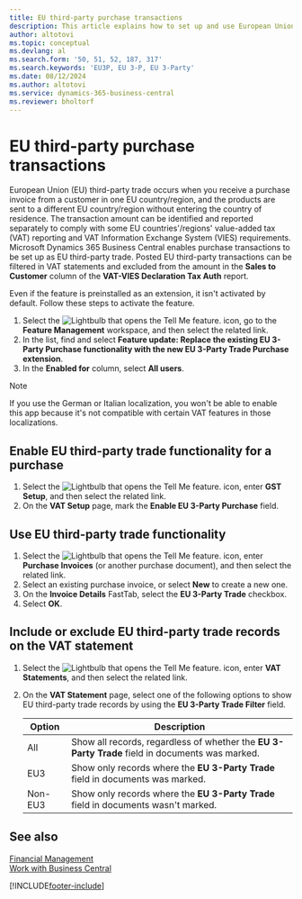 ```yaml
---
title: EU third-party purchase transactions
description: This article explains how to set up and use European Union (EU) third-party purchase transactions.
author: altotovi
ms.topic: conceptual
ms.devlang: al
ms.search.form: '50, 51, 52, 187, 317'
ms.search.keywords: 'EU3P, EU 3-P, EU 3-Party'
ms.date: 08/12/2024
ms.author: altotovi
ms.service: dynamics-365-business-central
ms.reviewer: bholtorf
---
```


# EU third-party purchase transactions

European Union (EU) third-party trade occurs when you receive a purchase invoice from a customer in one EU country/region, and the products are sent to a different EU country/region without entering the country of residence. The transaction amount can be identified and reported separately to comply with some EU countries'/regions' value-added tax (VAT) reporting and VAT Information Exchange System (VIES) requirements. Microsoft Dynamics 365 Business Central enables purchase transactions to be set up as EU third-party trade. Posted EU third-party transactions can be filtered in VAT statements and excluded from the amount in the **Sales to Customer** column of the **VAT-VIES Declaration Tax Auth** report.

Even if the feature is preinstalled as an extension, it isn't activated by default. Follow these steps to activate the feature.

1. Select the ![Lightbulb that opens the Tell Me feature.](media/ui-search/search_small.png "Tell me what you want to do") icon, go to the **Feature Management** workspace, and then select the related link.
2. In the list, find and select **Feature update: Replace the existing EU 3-Party Purchase functionality with the new EU 3-Party Trade Purchase extension**.
3. In the **Enabled for** column, select **All users**.

> [!NOTE]
> If you use the German or Italian localization, you won't be able to enable this app because it's not compatible with certain VAT features in those localizations.  

## Enable EU third-party trade functionality for a purchase

1. Select the ![Lightbulb that opens the Tell Me feature.](media/ui-search/search_small.png "Tell me what you want to do") icon, enter **GST Setup**, and then select the related link.
2. On the **VAT Setup** page, mark the **Enable EU 3-Party Purchase** field.

## Use EU third-party trade functionality

1. Select the ![Lightbulb that opens the Tell Me feature.](media/ui-search/search_small.png "Tell me what you want to do") icon, enter **Purchase Invoices** (or another purchase document), and then select the related link.
2. Select an existing purchase invoice, or select **New** to create a new one.
3. On the **Invoice Details** FastTab, select the **EU 3-Party Trade** checkbox.
4. Select **OK**.

## Include or exclude EU third-party trade records on the VAT statement

1. Select the ![Lightbulb that opens the Tell Me feature.](media/ui-search/search_small.png "Tell me what you want to do") icon, enter **VAT Statements**, and then select the related link.
2. On the **VAT Statement** page, select one of the following options to show EU third-party trade records by using the **EU 3-Party Trade Filter** field.

    | Option | Description |
    |--------|-------------|
    | All | Show all records, regardless of whether the **EU 3-Party Trade** field in documents was marked. |
    | EU3 | Show only records where the **EU 3-Party Trade** field in documents was marked. |
    | Non-EU3 | Show only records where the **EU 3-Party Trade** field in documents wasn't marked. |

## See also
[Financial Management](finance.md)    
[Work with Business Central](ui-work-product.md)    

[!INCLUDE[footer-include](includes/footer-banner.md)]
